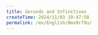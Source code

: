 ```yaml
---
title: Gerunds and Infinitives
createTime: 2024/11/03 19:47:58
permalink: /en/English/8mv8r79u/
---
```

